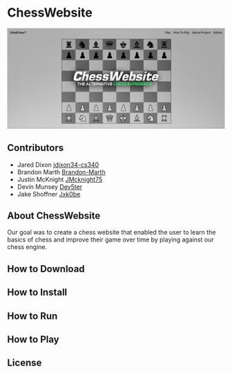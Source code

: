 # ChessWebsite
![ChessWebsite](chessWebsiteGraphic.png)

## Contributors
* Jared Dixon [jdixon34-cs340](https://github.com/jdixon34-cs340)
* Brandon Marth [Brandon-Marth](https://github.com/Brandon-Marth)
* Justin McKnight [JMcknight75](https://github.com/JMcknight75)
* Devin Munsey [Dev5ter](https://github.com/Dev5ter)
* Jake Shoffner [Jxk0be](https://github.com/Jxk0be)

## About ChessWebsite
Our goal was to create a chess website that enabled the user to learn the basics of chess and improve their game over time by playing against our chess engine. 

## How to Download

## How to Install

## How to Run

## How to Play

## License